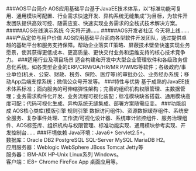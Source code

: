 ###AOS平台简介
AOS应用基础平台基于JavaEE技术体系，以“标准功能可复用、通用模块可配置、行业需求快速开发、异构系统无缝集成”为目标，为软件开发团队提供高效可控、随需应变、快速实现业务需求的全栈式技术解决方案。
#####AOS在线演示系统 
今天将开通……
#####AOS开发者社区 
今天将上线……
###产品定位与用户价值
AOS应用基础平台面向各型软件开发团队，通过提供卓越的基础平台和服务支持保障。帮助企业落实IT策略、屏蔽技术壁垒快速实现业务愿景，使其获得更低成本、更高质量、更快交付业务和运维支持的核心技术竞争力。
###适用行业及项目场景
适合构建和开发中大型企业管理软件和各级政务信息化系统。如各类型企业的ERP/CRM/OA/HR/MR P/WMS等软件；各级政府/事业单位(机关、公安、财政、税务、保险、医疗等)的审批办公、业务经办系统；移动App后端支撑系统；微信公众号开发等。
###特性与优势
基于成熟的JavaEE技术体系标准；面向服务的可伸缩弹性架构；完善的组织机构权限管理、主数据管理；业务需求构件化开发、业务流程可视化装配；标准模块缺省搭载、通用模块高度可配；代码可视化生成、异构系统无缝集成、部署方案随需应变。
###功能组成
AOS核心类库(模版引擎 规则引擎 数据访问组件)、资源数据缓存组件、系统安全服务、复杂事件处理、工作流/可视化设计器、系统审计监控组件、服务治理组件、AOS标签库、组织机构与权限管理、标准功能实现、通用模块参考实现、开发控制台……
###环境依赖
Java环境：Java6+ Servlet2.5+。<br>
数据库：Oracle DB2 PostgreSQL SQL-Server MySQL MariaDB H2。<br>
应用服务器：Weblogic WebSphere JBoss Tomcat Jetty等<br>
服务器：IBM-AIX HP-Unix Linux系列 Windows。<br>
客户端：IE8+ Chrome FireFox App 桌面应用等。